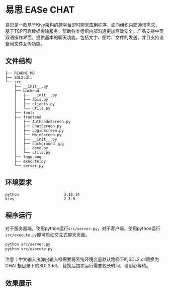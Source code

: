 # 易思 EASe CHAT
易思是一款基于Kivy架构的跨平台即时聊天应用程序，面向组织内部通讯需求，基于TCP可靠数据传输服务，帮助各类组织内部沟通更加高效安全。产品支持中英双语操作界面，提供基本的聊天功能，包括文字、图片、文件的发送，并且支持设备间文件互传功能。

## 文件结构
```
├── README.MD
├── SDL2.dll
└── src
    ├── __init__.py
    ├── backend
    │   ├── __init__.py
    │   ├── apis.py
    │   ├── clients.py
    │   └── utils.py
    ├── fonts
    ├── frontend
    │   ├── AuthcodeScreen.py
    │   ├── ChatScreen.py
    │   ├── LoginScreen.py
    │   ├── MainScreen.py
    │   ├── __init__.py
    │   ├── background.jpg
    │   ├── demo.py
    │   └── utils.py
    ├── logo.png
    ├── execute.py
    └── server.py
```
## 环境要求
```
python                    3.10.14
kivy                      2.3.0
```

## 程序运行
对于服务器端，使用python运行`src/server.py`，对于客户端，使用python运行`src/execute.py`即可启动交互式聊天页面。
```sh
python src/server.py
python src/execute.py
```
注意：中文输入法弹出输入框需要将系统环境变量默认路径下的SDL2.dll替换为CHAT根目录下的SDL2ddl。
替换后初次运行需要较长时间，请耐心等待。

## 效果展示

